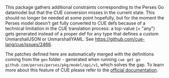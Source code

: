 This package gathers additional constraints corresponding to the Perses Go datamodel but that the CUE conversion misses in the current state. This should no longer be needed at some point hopefully, but for the moment the Perses model doesn't get fully converted to CUE defs because of a technical limitation in the CUE translation process: a top-value (= "any") gets generated instead of a proper def for any type that defines a custom UnmarshallJSON or UnmarshallYAML. See https://github.com/cue-lang/cue/issues/2466.

The patches defined here are automatically merged with the definitions coming from the `gen` folder - generated when running `cue get go github.com/perses/perses/pkg/model/api/v1`, which solves the gap. To learn more about this feature of CUE please refer to the [official documentation](https://cuelang.org/docs/concepts/packages/#the-cuemod-directory).
